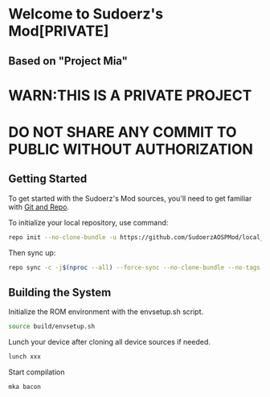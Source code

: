 # Welcome to Sudoerz's Mod[PRIVATE]

## Based on "Project Mia"


# WARN:THIS IS A PRIVATE PROJECT
# DO NOT SHARE ANY COMMIT TO PUBLIC WITHOUT AUTHORIZATION

 Getting Started
---------------
To get started with the Sudoerz's Mod sources, you'll need to get
familiar with [Git and Repo](https://source.android.com/setup/build/downloading).

To initialize your local repository, use command:

```bash
repo init --no-clone-bundle -u https://github.com/SudoerzAOSPMod/local_manifests -b 12.1
```

Then sync up:

```bash
repo sync -c -j$(nproc --all) --force-sync --no-clone-bundle --no-tags --optimized-fetch --prune
```

Building the System
-------------------
 Initialize the ROM environment with the envsetup.sh script.

```bash
source build/envsetup.sh
```
Lunch your device after cloning all device sources if needed.
```bash
lunch xxx
```
Start compilation
```bash
mka bacon
```
